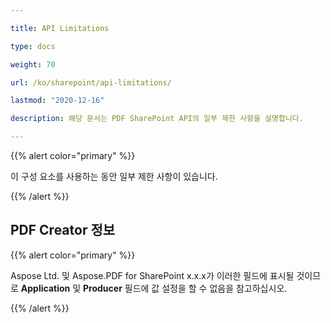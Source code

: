 ```yaml
---

title: API Limitations 

type: docs

weight: 70

url: /ko/sharepoint/api-limitations/

lastmod: "2020-12-16"

description: 해당 문서는 PDF SharePoint API의 일부 제한 사항을 설명합니다.

---
```




{{% alert color="primary" %}}



이 구성 요소를 사용하는 동안 일부 제한 사항이 있습니다.



{{% /alert %}}

## PDF Creator 정보



{{% alert color="primary" %}}



Aspose Ltd. 및 Aspose.PDF for SharePoint x.x.x가 이러한 필드에 표시될 것이므로 **Application** 및 **Producer** 필드에 값 설정을 할 수 없음을 참고하십시오.





{{% /alert %}}